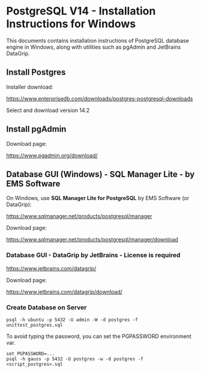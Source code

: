 # PostgreSQL V14 - Installation Instructions for Windows

This documents contains installation instructions of PostgreSQL
database engine in Windows, along with utilities such as pgAdmin and
JetBrains DataGrip.


## Install Postgres

Installer download:

https://www.enterprisedb.com/downloads/postgres-postgresql-downloads

Select and download version 14.2


## Install pgAdmin

Download page:

https://www.pgadmin.org/download/


## Database GUI (Windows) - SQL Manager Lite - by EMS Software

On Windows, use **SQL Manager Lite for PostgreSQL** by EMS Software (or DataGrip):

https://www.sqlmanager.net/products/postgresql/manager

Download page:

https://www.sqlmanager.net/products/postgresql/manager/download


### Database GUI - DataGrip by JetBrains - License is required


https://www.jetbrains.com/datagrip/

Download page:

https://www.jetbrains.com/datagrip/download/


### Create Database on Server
	
	psql -h ubuntu -p 5432 -U admin -W -d postgres -f unittest_postgres.sql
	

To avoid typing the password, you can set the PGPASSWORD environment var.

	set PGPASSWORD=...
	psql -h gauss -p 5432 -U postgres -w -d postgres -f <script_postgres>.sql


